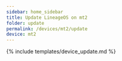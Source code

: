 ```yaml
---
sidebar: home_sidebar
title: Update LineageOS on mt2
folder: update
permalink: /devices/mt2/update
device: mt2
---
```

{% include templates/device_update.md %}
